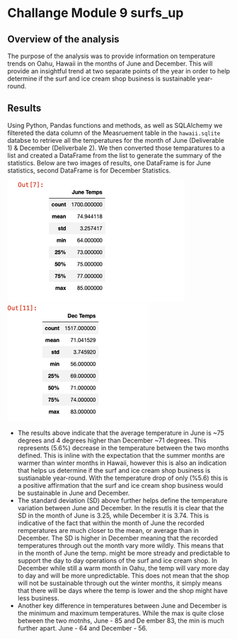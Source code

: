 # Challange Module 9 surfs_up

## Overview of the analysis
The purpose of the analysis was to provide information on temperature trends on Oahu, Hawaii in the months of June and December. This will provide an insightful trend at two separate points of the year in order to help determine if the surf and ice cream shop business is sustainable year-round. 

## Results 
Using Python, Pandas functions and methods, as well as SQLAlchemy we filtereted the data column of the Measruement table in the `hawaii.sqlite` databse to retrieve all the temperatures for the month of June (Deliverable 1) & December (Deliverbale 2). We then converted those temparatures to a list and created a DataFrame from the list to generate the summary of the statistics. Below are two images of results, one DataFrame is for June statistics, second DataFrame is for December Statistics. 

![This is an image](https://github.com/AleksKostrycka/surfs_up/blob/main/Resources/Summary%20of%20June%20Statistics.png?raw=true)
![This is an image](https://github.com/AleksKostrycka/surfs_up/blob/main/Resources/Summary%20of%20December%20Statistics.png?raw=true)

* The results above indicate that the average temperature in June is ~75 degrees and 4 degrees higher than December ~71 degrees. This represents (5.6%) decrease in the temperature between the two months defined. This is inline with the expectation that the summer months are warmer than winter months in Hawaii, however this is also an indication that helps us determine if the surf and ice cream shop business is sustianable year-round. With the temperature drop of only (%5.6) this is a positive affirmation that the surf and ice cream shop business would be sustainable in June and December. 
* The standard deviation (SD) above further helps define the temperature variation between June and December. In the resutls it is clear that the SD in the month of June is 3.25, while December it is 3.74. This is indicative of the fact that within the month of June the recorded remperatures are much closer to the mean, or average than in December. The SD is higher in December meaning that the recorded temperatures through out the month vary more wildly. This means that in the month of June the temp. might be more stready and predictable to support the day to day operations of the surf and ice cream shop. In December while still a warm month in Oahu, the temp will vary more day to day and will be more unpredictable. This does not mean that the shop will not be sustainable through out the winter months, it simply means that there will be days where the temp is lower and the shop might have less business. 
* Another key difference in temperatures between June and December is the minimum and maximum temperatures. While the max is quite close between the two motnhs, June - 85 and De ember 83, the min is much further apart. June - 64 and December - 56. 
